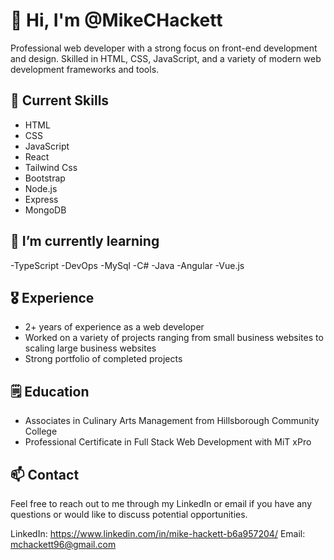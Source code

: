
# 👋 Hi, I'm @MikeCHackett

Professional web developer with a strong focus on front-end development and design. Skilled in HTML, CSS, JavaScript, and a variety of modern web development frameworks and tools.

## 👀 Current Skills

- HTML
- CSS
- JavaScript
- React
- Tailwind Css
- Bootstrap
- Node.js
- Express
- MongoDB

## 🌱 I’m currently learning

-TypeScript
-DevOps
-MySql
-C#
-Java
-Angular
-Vue.js

##  🎖️ Experience

- 2+ years of experience as a web developer
- Worked on a variety of projects ranging from small business websites to scaling large business websites
- Strong portfolio of completed projects

## 🗒️ Education

- Associates in Culinary Arts Management from Hillsborough Community College
- Professional Certificate in Full Stack Web Development with MiT xPro

## 📫 Contact

Feel free to reach out to me through my LinkedIn or email if you have any questions or would like to discuss potential opportunities.

LinkedIn: https://www.linkedin.com/in/mike-hackett-b6a957204/
Email: mchackett96@gmail.com
